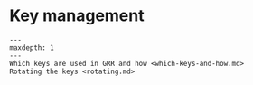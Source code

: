 # Key management

```{toctree}
---
maxdepth: 1
---
Which keys are used in GRR and how <which-keys-and-how.md>
Rotating the keys <rotating.md>
```
